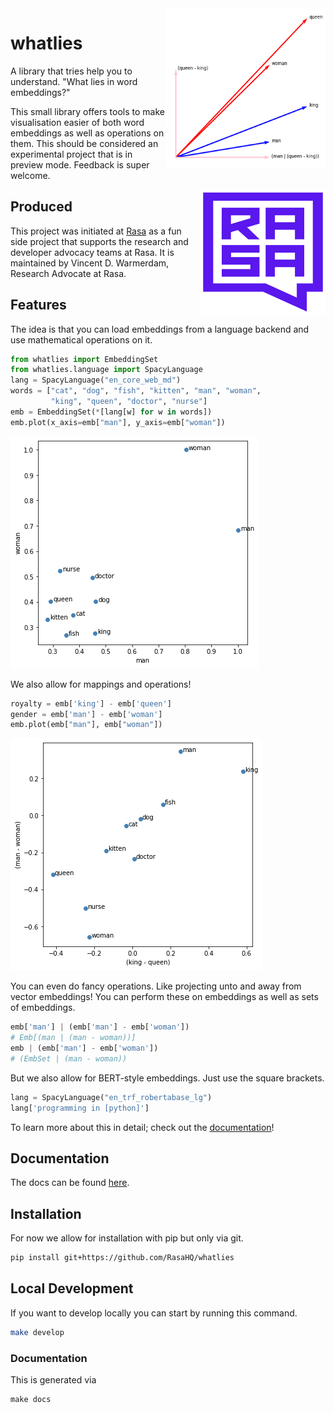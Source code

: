 <img src="docs/logo.png" width=255 height=255 align="right">

# whatlies 

A library that tries help you to understand. "What lies in word embeddings?"

This small library  offers tools to make visualisation easier of both
word embeddings as well as operations on them. This should be considered
an experimental project that is in preview mode. Feedback is super welcome. 

<img src="square-logo.svg" width=200 height=200 align="right">

## Produced 

This project was initiated at [Rasa](https://rasa.com) as a fun side project
that supports the research and developer advocacy teams at Rasa. 
It is maintained by Vincent D. Warmerdam, Research Advocate at Rasa.

## Features

The idea is that you can load embeddings from a language backend 
and use mathematical operations on it. 

```python
from whatlies import EmbeddingSet
from whatlies.language import SpacyLanguage
lang = SpacyLanguage("en_core_web_md")
words = ["cat", "dog", "fish", "kitten", "man", "woman", 
         "king", "queen", "doctor", "nurse"]
emb = EmbeddingSet(*[lang[w] for w in words])
emb.plot(x_axis=emb["man"], y_axis=emb["woman"])
```

![](docs/plot1.png)

We also allow for mappings and operations! 

```python
royalty = emb['king'] - emb['queen']
gender = emb['man'] - emb['woman']
emb.plot(emb["man"], emb["woman"])
```

![](docs/plot2.png)

You can even do fancy operations. Like projecting unto and away
from vector embeddings! You can perform these on embeddings as 
well as sets of embeddings. 

```python
emb['man'] | (emb['man'] - emb['woman'])
# Emb[(man | (man - woman))]
emb | (emb['man'] - emb['woman'])
# (EmbSet | (man - woman))
```
But we also allow for BERT-style embeddings. Just use the square brackets. 

```python
lang = SpacyLanguage("en_trf_robertabase_lg")
lang['programming in [python]']
```

To learn more about this in detail; check out the [documentation](https://rasahq.github.io/whatlies/)! 

## Documentation 

The docs can be found [here](https://rasahq.github.io/whatlies/).

## Installation 

For now we allow for installation with pip but only via git.

```bash
pip install git+https://github.com/RasaHQ/whatlies
```

## Local Development

If you want to develop locally you can start by running this command. 

```bash
make develop
```

### Documentation 

This is generated via

```
make docs
```
